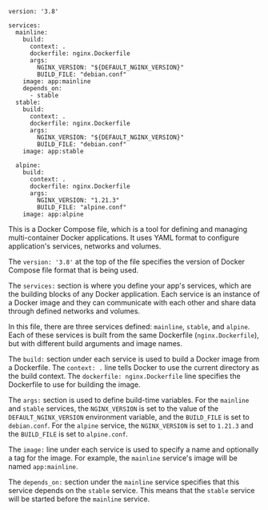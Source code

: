 

```dockercompose
version: '3.8'

services:
  mainline:
    build:
      context: .
      dockerfile: nginx.Dockerfile
      args:
        NGINX_VERSION: "${DEFAULT_NGINX_VERSION}"
        BUILD_FILE: "debian.conf"
    image: app:mainline
    depends_on:
      - stable
  stable:
    build:
      context: .
      dockerfile: nginx.Dockerfile
      args:
        NGINX_VERSION: "${DEFAULT_NGINX_VERSION}"
        BUILD_FILE: "debian.conf"
    image: app:stable

  alpine:
    build:
      context: .
      dockerfile: nginx.Dockerfile
      args:
        NGINX_VERSION: "1.21.3"
        BUILD_FILE: "alpine.conf"
    image: app:alpine
```



This is a Docker Compose file, which is a tool for defining and managing multi-container Docker applications. It uses YAML format to configure application's services, networks and volumes.

The `version: '3.8'` at the top of the file specifies the version of Docker Compose file format that is being used.

The `services:` section is where you define your app's services, which are the building blocks of any Docker application. Each service is an instance of a Docker image and they can communicate with each other and share data through defined networks and volumes.

In this file, there are three services defined: `mainline`, `stable`, and `alpine`. Each of these services is built from the same Dockerfile (`nginx.Dockerfile`), but with different build arguments and image names.

The `build:` section under each service is used to build a Docker image from a Dockerfile. The `context: .` line tells Docker to use the current directory as the build context. The `dockerfile: nginx.Dockerfile` line specifies the Dockerfile to use for building the image.

The `args:` section is used to define build-time variables. For the `mainline` and `stable` services, the `NGINX_VERSION` is set to the value of the `DEFAULT_NGINX_VERSION` environment variable, and the `BUILD_FILE` is set to `debian.conf`. For the `alpine` service, the `NGINX_VERSION` is set to `1.21.3` and the `BUILD_FILE` is set to `alpine.conf`.

The `image:` line under each service is used to specify a name and optionally a tag for the image. For example, the `mainline` service's image will be named `app:mainline`.

The `depends_on:` section under the `mainline` service specifies that this service depends on the `stable` service. This means that the `stable` service will be started before the `mainline` service.


